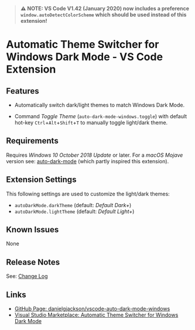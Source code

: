 > **⚠️ NOTE: VS Code V1.42 (January 2020) now includes a preference `window.autoDetectColorScheme` which should be used instead of this extension!**

# Automatic Theme Switcher for Windows Dark Mode - VS Code Extension

## Features

* Automatically switch dark/light themes to match Windows Dark Mode.

* Command *Toggle Theme* (`auto-dark-mode-windows.toggle`) with default hot-key `Ctrl`+`Alt`+`Shift`+`T` to manually toggle light/dark theme.

<!-- ![Automatic Switching](icon.png) -->

## Requirements

Requires *Windows 10 October 2018 Update* or later.  For a *macOS Mojave* version see: [auto-dark-mode](https://marketplace.visualstudio.com/items?itemName=LinusU.auto-dark-mode&ssr=false) (which partly inspired this extension).

## Extension Settings

This following settings are used to customize the light/dark themes:

* `autoDarkMode.darkTheme` (default: *Default Dark+*)
* `autoDarkMode.lightTheme` (default: *Default Light+*)

## Known Issues

None

## Release Notes

See: [Change Log](CHANGELOG.md)

## Links

* [GitHub Page: danielgjackson/vscode-auto-dark-mode-windows](https://github.com/danielgjackson/vscode-auto-dark-mode-windows)
* [Visual Studio Marketplace: Automatic Theme Switcher for Windows Dark Mode](https://marketplace.visualstudio.com/items?itemName=danielgjackson.auto-dark-mode-windows
)
